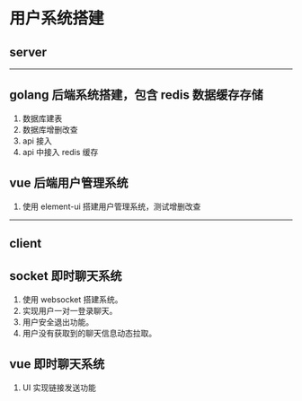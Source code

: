 # 用户系统搭建

## server
---
## golang 后端系统搭建，包含 redis 数据缓存存储
1. 数据库建表
2. 数据库增删改查
3. api 接入
3. api 中接入 redis 缓存

## vue 后端用户管理系统
1. 使用 element-ui 搭建用户管理系统，测试增删改查

---
## client

## socket 即时聊天系统
1. 使用 websocket 搭建系统。
2. 实现用户一对一登录聊天。
3. 用户安全退出功能。
4. 用户没有获取到的聊天信息动态拉取。

## vue 即时聊天系统
1. UI 实现链接发送功能
